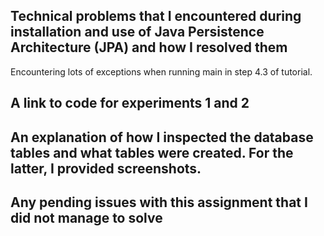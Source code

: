 ## Technical problems that I encountered during installation and use of Java Persistence Architecture (JPA) and how I resolved them
Encountering lots of exceptions when running main in step 4.3 of tutorial.
## A link to code for experiments 1 and 2

## An explanation of how I inspected the database tables and what tables were created. For the latter, I provided screenshots.

## Any pending issues with this assignment that I did not manage to solve
